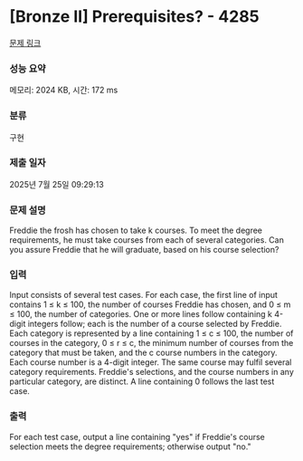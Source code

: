 # [Bronze II] Prerequisites? - 4285 

[문제 링크](https://www.acmicpc.net/problem/4285) 

### 성능 요약

메모리: 2024 KB, 시간: 172 ms

### 분류

구현

### 제출 일자

2025년 7월 25일 09:29:13

### 문제 설명

<p>Freddie the frosh has chosen to take k courses. To meet the degree requirements, he must take courses from each of several categories. Can you assure Freddie that he will graduate, based on his course selection?</p>

### 입력 

 <p>Input consists of several test cases. For each case, the first line of input contains 1 ≤ k ≤ 100, the number of courses Freddie has chosen, and 0 ≤ m ≤ 100, the number of categories. One or more lines follow containing k 4-digit integers follow; each is the number of a course selected by Freddie. Each category is represented by a line containing 1 ≤ c ≤ 100, the number of courses in the category, 0 ≤ r ≤ c, the minimum number of courses from the category that must be taken, and the c course numbers in the category. Each course number is a 4-digit integer. The same course may fulfil several category requirements. Freddie's selections, and the course numbers in any particular category, are distinct. A line containing 0 follows the last test case.</p>

### 출력 

 <p>For each test case, output a line containing "yes" if Freddie's course selection meets the degree requirements; otherwise output "no."</p>

